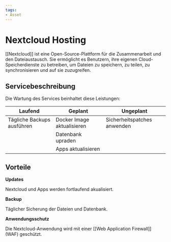 ```yaml
---
tags:
- Asset
---
```

# Nextcloud Hosting

[[Nextcloud]] ist eine Open-Source-Plattform für die Zusammenarbeit und den Dateiaustausch. Sie ermöglicht es Benutzern, ihre eigenen Cloud-Speicherdienste zu betreiben, um Dateien zu speichern, zu teilen, zu synchronisieren und auf sie zuzugreifen.

## Servicebeschreibung

Die Wartung des Services beinhaltet diese Leistungen:

| Laufend                    | Geplant                    | Ungeplant                   |
| -------------------------- | -------------------------- | --------------------------- |
| Tägliche Backups ausführen | Docker Image aktualisieren | Sicherheitspatches anwenden |
|                            | Datenbank upraden          |                             |
|                            | Apps aktualisieren                           |                             |
## Vorteile

**Updates**

Nextcloud und Apps werden fortlaufend akualisiert.

**Backup**

Täglicher Sicherung der Dateien und Datenbank.

**Anwendungsschutz**

Die Nextcloud-Anwendung wird mit einer [[Web Application Firewall]] (WAF) geschützt. 
